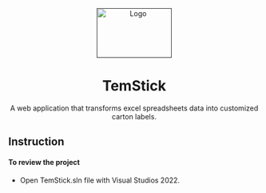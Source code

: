 <div align="center">
  <a href="">
    <img src="TemStick/wwwroot/img/main_logo.png" alt="Logo" width="150" height="99">
  </a>

  <h1 align="center">TemStick</h1>

  <p align="center">A web application that transforms excel spreadsheets data into customized carton labels.</p>
</div>

## Instruction

#### To review the project
 - Open TemStick.sln file with Visual Studios 2022.
